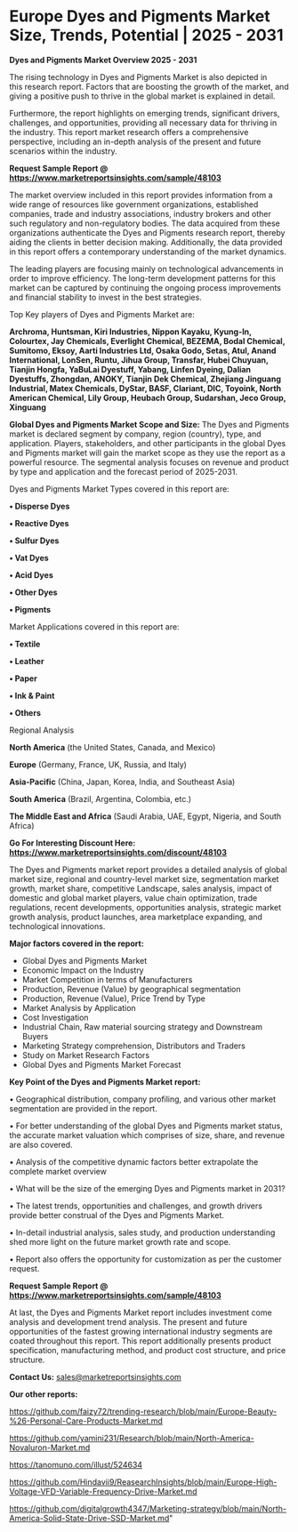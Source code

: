 # Europe Dyes and Pigments Market Size, Trends, Potential | 2025 - 2031

<Strong> Dyes and Pigments Market Overview 2025 - 2031</strong>

The rising technology in Dyes and Pigments Market is also depicted in this research report. Factors that are boosting the growth of the market, and giving a positive push to thrive in the global market is explained in detail.

Furthermore, the report highlights on emerging trends, significant drivers, challenges, and opportunities, providing all necessary data for thriving in the industry. This report market research offers a comprehensive perspective, including an in-depth analysis of the present and future scenarios within the industry.

<strong>Request Sample Report @ <a href=https://www.marketreportsinsights.com/sample/48103>https://www.marketreportsinsights.com/sample/48103</a></strong>

The market overview included in this report provides information from a wide range of resources like government organizations, established companies, trade and industry associations, industry brokers and other such regulatory and non-regulatory bodies. The data acquired from these organizations authenticate the Dyes and Pigments research report, thereby aiding the clients in better decision making. Additionally, the data provided in this report offers a contemporary understanding of the market dynamics.

The leading players are focusing mainly on technological advancements in order to improve efficiency. The long-term development patterns for this market can be captured by continuing the ongoing process improvements and financial stability to invest in the best strategies.

Top Key players of Dyes and Pigments Market are:

<strong>Archroma, Huntsman, Kiri Industries, Nippon Kayaku, Kyung-In, Colourtex, Jay Chemicals, Everlight Chemical, BEZEMA, Bodal Chemical, Sumitomo, Eksoy, Aarti Industries Ltd, Osaka Godo, Setas, Atul, Anand International, LonSen, Runtu, Jihua Group, Transfar, Hubei Chuyuan, Tianjin Hongfa, YaBuLai Dyestuff, Yabang, Linfen Dyeing, Dalian Dyestuffs, Zhongdan, ANOKY, Tianjin Dek Chemical, Zhejiang Jinguang Industrial, Matex Chemicals, DyStar, BASF, Clariant, DIC, Toyoink, North American Chemical, Lily Group, Heubach Group, Sudarshan, Jeco Group, Xinguang</strong>

<strong><b>Global Dyes and Pigments Market Scope and Size:</b></strong>
The Dyes and Pigments market is declared segment by company, region (country), type, and application. Players, stakeholders, and other participants in the global Dyes and Pigments market will gain the market scope as they use the report as a powerful resource. The segmental analysis focuses on revenue and product by type and application and the forecast period of 2025-2031.

Dyes and Pigments Market Types covered in this report are:

<strong>•  Disperse Dyes

•  Reactive Dyes

•  Sulfur Dyes

•  Vat Dyes

•  Acid Dyes

•  Other Dyes

•  Pigments</strong>

Market Applications covered in this report are:

<strong>•  Textile

•  Leather

•  Paper

•  Ink & Paint

•  Others</strong> 

Regional Analysis

<strong>North America</strong> (the United States, Canada, and Mexico)

<strong>Europe</strong> (Germany, France, UK, Russia, and Italy)

<strong>Asia-Pacific</strong> (China, Japan, Korea, India, and Southeast Asia)

<strong>South America</strong> (Brazil, Argentina, Colombia, etc.)

<strong>The Middle East and Africa</strong> (Saudi Arabia, UAE, Egypt, Nigeria, and South Africa)

<strong>Go For Interesting Discount Here: <a href=https://www.marketreportsinsights.com/discount/48103>https://www.marketreportsinsights.com/discount/48103</a></strong>

The Dyes and Pigments market report provides a detailed analysis of global market size, regional and country-level market size, segmentation market growth, market share, competitive Landscape, sales analysis, impact of domestic and global market players, value chain optimization, trade regulations, recent developments, opportunities analysis, strategic market growth analysis, product launches, area marketplace expanding, and technological innovations.

<strong><b>Major factors covered in the report:</b></strong>
<ul>
  <li>Global Dyes and Pigments Market </li>
  <li>Economic Impact on the Industry</li>
  <li>Market Competition in terms of Manufacturers</li>
  <li>Production, Revenue (Value) by geographical segmentation</li>
  <li>Production, Revenue (Value), Price Trend by Type</li>
  <li>Market Analysis by Application</li>
  <li>Cost Investigation</li>
  <li>Industrial Chain, Raw material sourcing strategy and Downstream Buyers</li>
  <li>Marketing Strategy comprehension, Distributors and Traders</li>
  <li>Study on Market Research Factors</li>
  <li>Global Dyes and Pigments Market Forecast</li>
</ul>

<strong><b>Key Point of the Dyes and Pigments Market report:</b></strong>

• Geographical distribution, company profiling, and various other market segmentation are provided in the report.

• For better understanding of the global Dyes and Pigments market status, the accurate market valuation which comprises of size, share, and revenue are also covered.

• Analysis of the competitive dynamic factors better extrapolate the complete market overview

• What will be the size of the emerging Dyes and Pigments market in 2031?

• The latest trends, opportunities and challenges, and growth drivers provide better construal of the Dyes and Pigments Market.

• In-detail industrial analysis, sales study, and production understanding shed more light on the future market growth rate and scope.

• Report also offers the opportunity for customization as per the customer request.

<strong>Request Sample Report @ <a href=https://www.marketreportsinsights.com/sample/48103>https://www.marketreportsinsights.com/sample/48103</a></strong>

At last, the Dyes and Pigments Market report includes investment come analysis and development trend analysis. The present and future opportunities of the fastest growing international industry segments are coated throughout this report. This report additionally presents product specification, manufacturing method, and product cost structure, and price structure.

<strong>Contact Us:</strong>
sales@marketreportsinsights.com

<strong>Our other reports:</strong>

<a href=https://github.com/faizy72/trending-research/blob/main/Europe-Beauty-%26-Personal-Care-Products-Market.md>https://github.com/faizy72/trending-research/blob/main/Europe-Beauty-%26-Personal-Care-Products-Market.md</a>

<a href=https://github.com/yamini231/Research/blob/main/North-America-Novaluron-Market.md>https://github.com/yamini231/Research/blob/main/North-America-Novaluron-Market.md</a>

<a href=https://tanomuno.com/illust/524634>https://tanomuno.com/illust/524634</a>

<a href=https://github.com/Hindavii9/ReasearchInsights/blob/main/Europe-High-Voltage-VFD-Variable-Frequency-Drive-Market.md>https://github.com/Hindavii9/ReasearchInsights/blob/main/Europe-High-Voltage-VFD-Variable-Frequency-Drive-Market.md</a>

<a href=https://github.com/digitalgrowth4347/Marketing-strategy/blob/main/North-America-Solid-State-Drive-SSD-Market.md>https://github.com/digitalgrowth4347/Marketing-strategy/blob/main/North-America-Solid-State-Drive-SSD-Market.md</a>"
